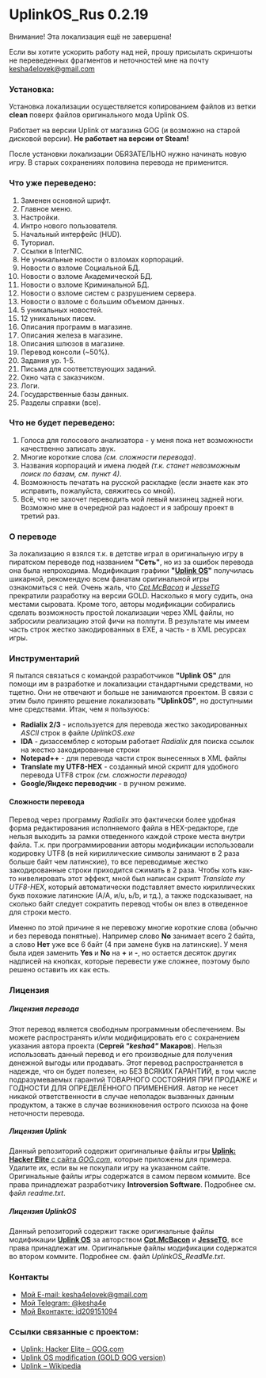 UplinkOS_Rus 0.2.19
==========
Внимание! Эта локализация ещё не завершена!

Если вы хотите ускорить работу над ней, прошу присылать скриншоты не переведенных фрагментов и неточностей мне на почту kesha4elovek@gmail.com


### Установка:
Установка локализации осуществляется копированием файлов из ветки **clean** поверх файлов оригинального мода Uplink OS.

Работает на версии Uplink от магазина GOG (и возможно на старой дисковой версии). **Не работает на версии от Steam!**

После установки локализации ОБЯЗАТЕЛЬНО нужно начинать новую игру. В старых сохранениях половина перевода не применится.


### Что уже переведено:
1. Заменен основной шрифт.
1. Главное меню.
1. Настройки.
1. Интро нового пользователя.
1. Начальный интерфейс (HUD).
1. Туториал.
1. Ссылки в InterNIC.
1. Не уникальные новости о взломах корпораций.
1. Новости о взломе Сoциальной БД.
1. Новости о взломе Академической БД.
1. Новости о взломе Криминальной БД.
1. Новости о взломе систем с разрушением сервера.
1. Новости о взломе с большим объемом данных.
1. 5 уникальных новостей.
1. 12 уникальных писем.
1. Описания программ в магазине.
1. Описания железа в магазине.
1. Описания шлюзов в магазине.
1. Перевод консоли (~50%).
1. Задания ур. 1-5.
1. Письма для соответствующих заданий.
1. Окно чата с заказчиком.
1. Логи.
1. Государственные базы данных.
1. Разделы справки (все).

### Что не будет переведено:
1. Голоса для голосового анализатора - у меня пока нет возможности качественно записать звук.
2. Многие короткие слова *(см. сложности перевода)*.
3. Названия корпораций и имена людей *(т.к. станет невозможным поиск по базам, см. пункт 4)*.
4. Возможность печатать на русской раскладке (если знаете как это исправить, пожалуйста, свяжитесь со мной).
5. Всё, что не захочет переводить мой левый мизинец задней ноги. Возможно мне в очередной раз надоест и я заброшу проект в третий раз.

### О переводе
За локализацию я взялся т.к. в детстве играл в оригинальную игру в пиратском переводе под названием **"Сеть"**, но из за ошибок перевода она была непроходима. 
Модификация графики **"[Uplink OS](https://www.moddb.com/mods/uplink-os)"** получилась шикарной, рекомендую всем фанатам оригинальной игры ознакомиться с ней. Очень жаль, что *[Cpt.McBacon](https://www.moddb.com/members/cptmcbacon)* и *[JesseTG](https://www.moddb.com/members/jessetg)* прекратили разработку на версии GOLD. Насколько я могу судить, она местами сыровата. Кроме того, авторы модификации собирались сделать возможность простой локализации через XML файлы, но забросили реализацию этой фичи на полпути. В результате мы имеем часть строк жестко закодированных в EXE, а часть - в XML ресурсах игры. 

### Инструментарий
Я пытался связаться с командой разработчиков **"Uplink OS"** для помощи им в разработке и локализации стандартными средствами, но тщетно. Они не отвечают и больше не занимаются проектом. В связи с этим было принято решение локализовать **"UplinkOS"**, но доступными мне средствами. Итак, чем я пользуюсь:

* **Radialix 2/3** - используется для перевода жестко закодированных *ASCII* строк в файле *UplinkOS.exe*
* **IDA** - дизассемблер с которым работает *Radialix* для поиска ссылок на жестко закодированные строки
* **Notepad++** - для перевода части строк вынесенных в XML файлы 
* **Translate my UTF8-HEX** - созданный мной скрипт для удобного перевода UTF8 строк *(см. сложности перевода)*
* **Google/Яндекс переводчик** - в ручном режиме.

#### Сложности перевода
Перевод через программу *Radialix* это фактически более удобная форма редактирования исполняемого файла в HEX-редакторе, где нельзя выходить за рамки отведенного каждой строке места внутри файла. Т.к. при программировании авторы модификации использовали кодировку UTF8 (в ней кириллические символы занимают в 2 раза больше байт чем латинские), то все переводимые жестко закодированные строки приходится сжимать в 2 раза. Чтобы хоть как-то нивелировать этот эффект, мной был написан скрипт *Translate my UTF8-HEX*, который автоматически подставляет вместо кириллических букв похожие латинские (А/A, и/u, ь/b, и тд.), а также подсказывает, на сколько байт следует сократить перевод чтобы он влез в отведенное для строки место. 

Именно по этой причине я не перевожу многие короткие слова (обычно и без перевода понятные). Например слово **No** занимает всего 2 байта, а слово **Нет** уже все 6 байт (4 при замене букв на латинские). У меня была идея заменить **Yes** и **No** на **+** и **-**, но остается десяток других надписей на кнопках, которые перевести уже сложнее, поэтому было решено оставить их как есть. 

### Лицензия
##### Лицензия перевода
Этот перевод является свободным программным обеспечением. Вы можете распространять и/или модифицировать его с сохранением указания автора проекта (**Сергей _"kesha4"_ Макаров**). Нельзя использовать данный перевод и его производные для получения денежной выгоды или продавать. 
Этот перевод распространяется в надежде, что он будет полезен, но БЕЗ ВСЯКИХ ГАРАНТИЙ, в том числе подразумеваемых гарантий ТОВАРНОГО СОСТОЯНИЯ ПРИ ПРОДАЖЕ и ГОДНОСТИ ДЛЯ ОПРЕДЕЛЁННОГО ПРИМЕНЕНИЯ. Автор не несет никакой ответственности в случае неполадок вызванных данным продуктом, а также в случае возникновения острого психоза на фоне неточности перевода.
##### Лицензия Uplink
Данный репозиторий содержит оригинальные файлы игры [**Uplink: Hacker Elite** с сайта _GOG.com_](https://www.gog.com/game/uplink_hacker_elite), которые приложены для примера. Удалите их, если вы не покупали игру на указанном сайте. Оригинальные файлы игры содержатся в самом первом коммите. Все права принадлежат разработчику **Introversion Software**. Подробнее см. файл *readme.txt*.
##### Лицензия UplinkOS
Данный репозиторий содержит также оригинальные файлы модификации **[Uplink OS](https://www.moddb.com/mods/uplink-os)** за авторством **[Cpt.McBacon](https://www.moddb.com/members/cptmcbacon)** и **[JesseTG](https://www.moddb.com/members/jessetg)**, все права принадлежат им. Оригинальные файлы модификации содержатся во втором коммите. Подробнее см. файл *UplinkOS_ReadMe.txt*. 

### Контакты

- [Мой E-mail: kesha4elovek@gmail.com](mailto:kesha4elovek@gmail.com)
- [Мой Telegram: @kesha4e](https://t.me/kesha4e)
- [Мой Вконтакте: id209151094](https://vk.com/id209151094)

### Ссылки связанные с проектом:
- [Uplink: Hacker Elite –  GOG.com](https://www.gog.com/game/uplink_hacker_elite)
- [Uplink OS modification (GOLD GOG version)](https://www.moddb.com/mods/uplink-os)
- [Uplink  – Wikipedia](https://ru.wikipedia.org/wiki/Uplink)
